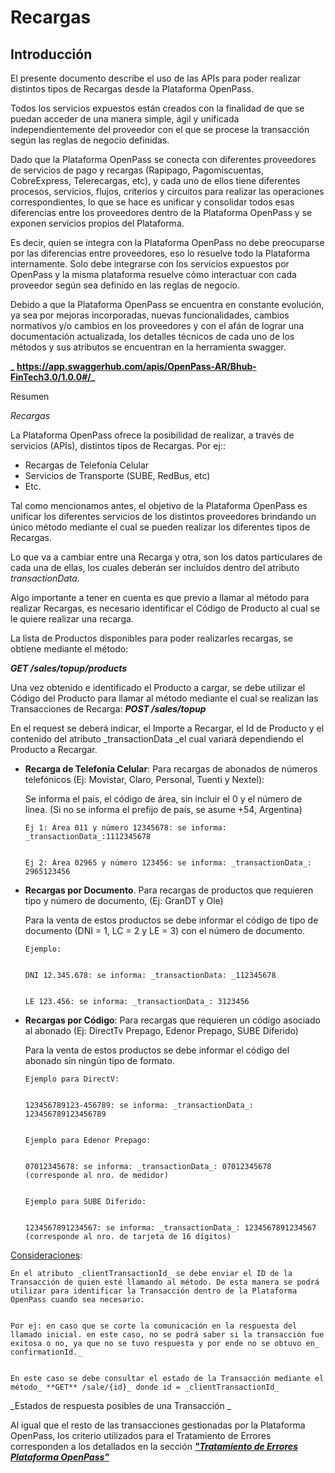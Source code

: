 # Recargas


## Introducción

 

El presente documento describe el uso de las APIs para poder realizar distintos tipos de Recargas desde la Plataforma OpenPass. 

Todos los servicios expuestos están creados con la finalidad de que se puedan acceder de una manera simple, ágil y unificada independientemente del proveedor con el que se procese la transacción según las reglas de negocio definidas. 

Dado que la Plataforma OpenPass se conecta con diferentes proveedores de servicios de pago y recargas (Rapipago, Pagomiscuentas, CobreExpress, Telerecargas, etc), y cada uno de ellos tiene diferentes procesos, servicios, flujos, criterios y circuitos para realizar las operaciones correspondientes, lo que se hace es unificar y consolidar todos esas diferencias entre los proveedores dentro de la Plataforma OpenPass y se exponen servicios propios del Plataforma. 

Es decir, quien se integra con la Plataforma OpenPass no debe preocuparse por las diferencias entre proveedores, eso lo resuelve todo la Plataforma internamente. Solo debe integrarse con los servicios expuestos por OpenPass y la misma plataforma resuelve cómo interactuar con cada proveedor según sea definido en las reglas de negocio.

Debido a que la Plataforma OpenPass se encuentra en constante evolución, ya sea por mejoras incorporadas, nuevas funcionalidades, cambios normativos y/o cambios en los proveedores y con el afán de lograr una documentación actualizada, los detalles técnicos de cada uno de los métodos y sus atributos se encuentran en la herramienta swagger.

 

**_ https://app.swaggerhub.com/apis/OpenPass-AR/Bhub-FinTech3.0/1.0.0#/_**

 



Resumen

 

_Recargas_

 

La Plataforma OpenPass ofrece la posibilidad de realizar, a través de servicios (APIs), distintos tipos de Recargas. Por ej::

 



*   Recargas de Telefonía Celular
*   Servicios de Transporte (SUBE, RedBus, etc)
*   Etc.

 

Tal como mencionamos antes, el objetivo de la Plataforma OpenPass es unificar los diferentes servicios de los distintos proveedores brindando un único método mediante el cual se pueden realizar los diferentes tipos de Recargas.

Lo que va a cambiar entre una Recarga y otra, son los datos particulares de cada una de ellas, los cuales deberán ser incluídos dentro del atributo _transactionData._

Algo importante a tener en cuenta es que previo a llamar al método para realizar Recargas, es necesario identificar el Código de Producto al cual se le quiere realizar una recarga.

La lista de Productos disponibles para poder realizarles recargas, se obtiene mediante el método:

**_GET /sales/topup/products_**

Una vez obtenido e identificado el Producto a cargar, se debe utilizar el Código del Producto para llamar al método mediante el cual se realizan las Transacciones de Recarga: **_POST /sales/topup_**

En el request se deberá indicar, el Importe a Recargar, el Id de Producto y el contenido del atributo _transactionData _el cual variará dependiendo el Producto a Recargar.



*   **Recarga de Telefonía Celular**: Para recargas de abonados de números telefónicos (Ej: Movistar, Claro, Personal, Tuenti y Nextel): 

    Se informa el país, el código de área, sin incluir el 0 y el número de línea. (Si no se informa el prefijo de país, se asume +54, Argentina) 


        Ej 1: Área 011 y número 12345678: se informa: _transactionData_:1112345678 


        Ej 2: Área 02965 y número 123456: se informa: _transactionData_: 2965123456 


    

*   **Recargas por Documento**. Para recargas de productos que requieren tipo y número de documento, (Ej: GranDT y Ole) 

    Para la venta de estos productos se debe informar el código de tipo de documento (DNI = 1, LC = 2 y LE = 3) con el número de documento. 


        Ejemplo: 


        DNI 12.345.678: se informa: _transactionData: _112345678 


        LE 123.456: se informa: _transactionData_: 3123456 

*   **Recargas por Código**:  Para recargas que requieren un código asociado al abonado (Ej: DirectTv Prepago, Edenor Prepago, SUBE Diferido) 

    Para la venta de estos productos se debe informar el código del abonado sin ningún tipo de formato. 


        Ejemplo para DirectV: 


        123456789123-456789: se informa: _transactionData_: 123456789123456789 


        Ejemplo para Edenor Prepago: 


        07012345678: se informa: _transactionData_: 07012345678 (corresponde al nro. de medidor) 


        Ejemplo para SUBE Diferido: 


        1234567891234567: se informa: _transactionData_: 1234567891234567 (corresponde al nro. de tarjeta de 16 dígitos) 


 <span style="text-decoration:underline;">Consideraciones</span>:


    En el atributo _clientTransactionId_ se debe enviar el ID de la Transacción de quien esté llamando al método. De esta manera se podrá utilizar para identificar la Transacción dentro de la Plataforma OpenPass cuando sea necesario. 


    Por ej: en caso que se corte la comunicación en la respuesta del llamado inicial. en este caso, no se podrá saber si la transacción fue exitosa o no, ya que no se tuvo respuesta y por ende no se obtuvo en_ confirmationId._


    En este caso se debe consultar el estado de la Transacción mediante el método_ **GET** /sale/{id}_ donde id = _clientTransactionId_

 

_Estados de respuesta posibles de una Transacción _

Al igual que el resto de las transacciones gestionadas por la Plataforma OpenPass, los criterio utilizados para el Tratamiento de Errores corresponden a los detallados en la sección **_<span style="text-decoration:underline;">"Tratamiento de Errores Plataforma OpenPass"</span>_**
